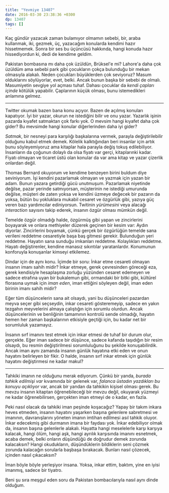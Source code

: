 ```yaml
---
title: "Yevmiye 13407"
date: 2016-03-30 23:38:36 +0300
dp: 13407
tags: []
---
```


Kaç gündür yazacak zaman bulamıyor olmamın sebebi, bir, araba kullanmak, iki,
gezmek, üç, yazacağım konularda kendimi hazır hissetmemek. Sonra bir ses bu
üçüncüsü hakkında, hangi konuda hazır hissediyordun ki, dedi de kendime geldim.

Pakistan bombasına mı daha çok üzüldün, Brüksel'e mi? Lahore'a daha çok üzüldüm
ama sebebi park gibi çocukların çokça bulunduğu bir mekan olmasıyla
alakalı. Neden çocukları büyüklerden çok seviyoruz? Masum olduklarını
söylüyorlar, evet, belki. Ancak bunun başka bir sebebi de olmalı. Masumiyetin
sevgiye yol açması tuhaf. Dahası çocuklar da *kendi çapları içinde* kötülük
yapabilir. Çaplarının küçük olması, bunu istemedikleri anlamına gelmez.

-----

Twitter okumak bazen bana konu açıyor. Bazen de açılmış konuları kapatıyor. İyi
bir yazar, okurun ne istediğini bilir ve onu yazar. Yazarlık işinin pazarda
kıyafet satmaktan çok farkı yok. O mevsim hangi kıyafet daha çok gider? Bu
mevsimde hangi konular diğerlerinden daha iyi gider?

*Satmak*, bir nesneyi para karşılığı başkalarına vermek, parayla
değiştirilebilir olduğunu kabul etmek demek. Kölelik kalktığından beri insanlar
için artık bunu söyleyemiyoruz ama kitaplar hala parayla değiş tokuş
edilebiliyor. İnsanların da çoğunun dolaylı da olsa fiyatı var gerçi,
kitaplarınki kadar. Fiyatı olmayan ve ticaret üstü olan konular da var ama kitap
ve yazar çizerlik onlardan değil.

Thomas Bernard okuyorum ve kendime benzeyen birini buldum diye seviniyorum. İşi
kendini pazarlamak olmayan ve yazmak için yazan bir adam. Bunun yazara getirdiği
gücü unutmuşum. Pazarlamak niyetinde değilse, pazar yerinde satmıyorsan,
müşterinin ne istediği umurunda değilse, müşteri de zaten yoksa ve kendini
üzmeye değecek bir pazarın da yoksa, bütün bu yokluklara mukabil cesaret ve
özgürlük gibi, yazıya güç veren bazı yardımcılar ediniyorsun. Twitinin
*yürümesini* veya alacağı *interaction* sayısını takip ederek, insanın özgür
olması mümkün değil.

Temelde özgür olmadığı halde, özgürmüş gibi yapan ve zincirlerini boyayarak ve
onlara methiyeler düzerek geçinen bir kesim var: Aydın diyorlar. Zincirlerini
boyamak, çünkü gerçek bir özgürlüğün temelde sana verileni reddetme cesaretiyle
başa baş gitmesi gerekir. Bulunduğun yeri reddetme. Hayatın sana sunduğu
imkanları reddetme. Kolaylıkları reddetme. Hayatı değiştirenler, kendine manasız
sıkıntılar yaratanlardır. Konumunun konforuyla konuşanlar kimseyi etkilemez.

Dindar için de aynı konu. İçimde bir soru: İnkar etme cesareti olmayan insanın
imanı sahih midir? İnkar etmeye, gerek çevresinden göreceği eza, gerek
kendisiyle hesaplaşma zorluğu yüzünden cesaret edemeyen ve sadece etrafına uyan
bir bukalemun gibi, ormandaki bir bitki gibi, kültürel florasına uymak için
*iman eden*, iman ettiğini söyleyen değil, iman eden birinin imanı sahih midir?

Eğer tüm düşüncelerin sana ait olsaydı, yani bu düşünceleri pazardan meyva seçer
gibi seçseydin, inkar cesareti gösteremeyip, sadece en yakın tezgahın
meyvelerini almaya çalıştığın için sorumlu olurdun. Ancak düşüncelerinin ve
benliğinin tamamının kontrolü sende olmadığı, hayatın hemen her zaman
başkalarının etkisiyle geçtiği için, bu kadar net bir sorumluluk yazamayız.

İnsanın sırf imanını test etmek için inkar etmesi de tuhaf bir durum olur,
gerçekte. Eğer iman sadece bir düşünce, sadece kafanda taşıdığın bir resim
olsaydı, bu resmin değiştirilmesi sorumluluğunu bu şekilde konuşabilirdik. Ancak
iman aynı zamanda insanın günlük hayatına etki eden ve onun hayatını belirleyen
bir fikir. O halde, insanın sırf inkar etmek için günlük hayatını değiştirmesi
ne kadar makul?

------

Tahkiki imanın ne olduğunu merak ediyorum. Çünkü bir yanda, *burada tahkik
edilmişi var* kıvamında bir gelenek var, *falanca üstadın yazdıkları bu konuyu
açıklıyor* var, ancak bir yandan da tahkikin kişisel olması gerek. Bu mevzu
insanın kitaptan öğrenebileceği bir mevzu değil, okuyarak yüzmeyi ne kadar
öğrenebilirsen, gerçekten iman etmeyi de o kadar, en fazla.

Peki nasıl olacak da tahkiki iman peşinde koşacağız? Yapay bir takım inkara
heves etmeden, insanın hayatını yaşarken başına gelenlere sabretmesi ve
imanının, davranışlarını yöneten imanın imtihan edilmesi asıl tahkik
oluyor. İnkar edecekmiş gibi durmanın imana bir faydası yok. İnkar edebiliyor
olmak da, insanın başına gelenlerle alakalı. Hayatta hangi meselelerle karşı
karşıya kalacak, hangi ölüm, hangi aşk, hangi ayrılık karşısında imanını
esnetmek, acaba demek, belki onların düşündüğü de doğrudur demek zorunda
kalacaksın? Hangi okudukların, düşündüklerin bildiklerin seni çözmek zorunda kalacağın
sorularla başbaşa bırakacak. Bunları nasıl çözecek, içinden nasıl çıkacaksın?

İman böyle böyle yerleşiyor insana. Yoksa, inkar ettim, baktım, yine en iyisi
imanmış, sadece bir tiyatro.  

Beni şu sıra meşgul eden soru da Pakistan bombacılarıyla nasıl aynı dinde
olduğum.

